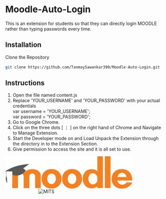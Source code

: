 # Moodle-Auto-Login
This is an extension for students so that they can directly login MOODLE rather than typing passwords every time.

## Installation
Clone the Repository
```bash
git clone https://github.com/TanmaySawankar390/Moodle-Auto-Login.git
```
## Instructions
01. Open the file named content.js
02. Replace 'YOUR_USERNAME' and 'YOUR_PASSWORD' with your actual credentials  
        var username = 'YOUR_USERNAME';  
        var password = 'YOUR_PASSWORD';
03. Go to Google Chrome.
04. Click on the three dots [ ⋮ ] on the right hand of Chrome and Navigate to Manage Extension.
05. Start the Developer mode on and Load Unpack the Extension through the directory in to the Extension Section.
06. Give permission to access the site and it is all set to use.



<img align="left" alt="MOODLE" width="400" src="moodle.png">  <img align="right" alt="MITS" width="400" src="mits.png"> 
